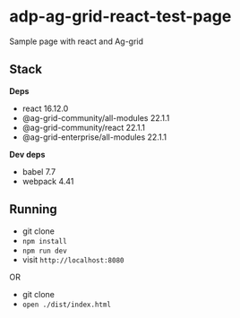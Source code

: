 # adp-ag-grid-react-test-page
Sample page with react and Ag-grid

## Stack
**Deps**
* react 16.12.0
* @ag-grid-community/all-modules 22.1.1
* @ag-grid-community/react 22.1.1
* @ag-grid-enterprise/all-modules 22.1.1

**Dev deps**
* babel 7.7
* webpack 4.41

## Running
* git clone 
* `npm install`
* `npm run dev`
* visit `http://localhost:8080`

OR

* git clone
* `open ./dist/index.html`
